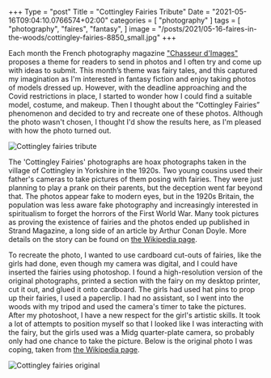 ﻿+++
Type = "post"
Title = "Cottingley Fairies Tribute"
Date = "2021-05-16T09:04:10.0766574+02:00"
categories = [ "photography" ]
tags = [
    "photography",
    "faires",
    "fantasy",
]
image = "/posts/2021/05-16-faires-in-the-woods/cottingley-fairies-8850_small.jpg"
+++

Each month the French photography magazine ["Chasseur d'Images"](https://www.chassimages.com) proposes a theme for readers to send in photos and I often try and come up with ideas to submit. This month’s theme was fairy tales, and this captured my imagination as I'm interested in fantasy fiction and enjoy taking photos of models dressed up. However, with the deadline approaching and the Covid restrictions in place, I started to wonder how I could find a suitable model, costume, and makeup. Then I thought about the “Cottingley Fairies” phenomenon and decided to try and recreate one of these photos. Although the photo wasn't chosen, I thought I'd show the results here, as I'm pleased with how the photo turned out.

<!--more-->

![Cottingley fairies tribute](/posts/2021/05-16-faires-in-the-woods/cottingley-fairies-8850_small.jpg)


The 'Cottingley Fairies' photographs are hoax photographs taken in the village of Cottingley in Yorkshire in the 1920s. Two young cousins used their father's cameras to take pictures of them posing with fairies. They were just planning to play a prank on their parents, but the deception went far beyond that. The photos appear fake to modern eyes, but in the 1920s Britain, the population was less aware fake photography and increasingly interested in spiritualism to forget the horrors of the First World War. Many took pictures as proving the existence of fairies and the photos ended up published in Strand Magazine, a long side of an article by Arthur Conan Doyle. More details on the story can be found on [the Wikipedia page](https://en.wikipedia.org/wiki/Cottingley_Fairies).

To recreate the photo, I wanted to use cardboard cut-outs of fairies, like the girls had done, even though my camera was digital, and I could have inserted the fairies using photoshop. I found a high-resolution version of the original photographs, printed a section with the fairy on my desktop printer, cut it out, and glued it onto cardboard. The girls had used hat pins to prop up their fairies, I used a paperclip. I had no assistant, so I went into the woods with my tripod and used the camera's timer to take the pictures. After my photoshoot, I have a new respect for the girl's artistic skills. It took a lot of attempts to position myself so that I looked like I was interacting with the fairy, but the girls used was a Midg quarter-plate camera, so probably only had one chance to take the picture. Below is the original photo I was coping, taken from [the Wikipedia page](https://en.wikipedia.org/wiki/Cottingley_Fairies).

![Cottingley fairies original](https://upload.wikimedia.org/wikipedia/en/7/78/CottingleyFairies4.jpg)
